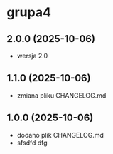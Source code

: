 # grupa4

## 2.0.0 (2025-10-06)
- wersja 2.0

## 1.1.0 (2025-10-06)
- zmiana pliku CHANGELOG.md

## 1.0.0 (2025-10-06)
- dodano plik CHANGELOG.md
- sfsdfd dfg
